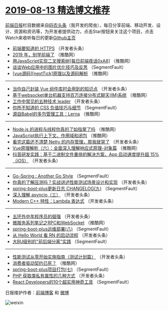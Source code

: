 # [2019-08-13 精选博文推荐](http://hao.caibaojian.com/date/2019/08/13)

[前端日报](http://caibaojian.com/c/news)栏目数据来自[码农头条](http://hao.caibaojian.com/)（我开发的爬虫），每日分享前端、移动开发、设计、资源和资讯等，为开发者提供动力，点击Star按钮来关注这个项目，点击Watch来收听每日的更新[Github主页](https://github.com/kujian/frontendDaily)
* [前端要知道的 HTTPS](http://hao.caibaojian.com/121122.html) （开发者头条）
* [2019 年，别学前端了](http://hao.caibaojian.com/121196.html) （推酷网）
* [用JavaScript实现二叉搜索树[每日前端夜话0xA8]](http://hao.caibaojian.com/121194.html) （推酷网）
* [谈谈Web应用中的图片优化技巧及反思](http://hao.caibaojian.com/121102.html) （SegmentFault）
* [[vue源码][nextTick]原理以及源码解析](http://hao.caibaojian.com/121190.html) （推酷网）

***
* [当你自己封装 Vue 组件库时会用到的知识点](http://hao.caibaojian.com/121147.html) （开发者头条）
* [基于websocket单台机器支持百万连接分布式聊天(IM)系统](http://hao.caibaojian.com/121195.html) （推酷网）
* [工作中常见的五种技术 leader](http://hao.caibaojian.com/121124.html) （开发者头条）
* [你所不知道的 CSS 负值技巧与细节](http://hao.caibaojian.com/121114.html) （SegmentFault）
* [源自Babel的多包管理工具：Lerna](http://hao.caibaojian.com/121197.html) （推酷网）

***
* [Node.js 的进程与线程你真的了如指掌了吗](http://hao.caibaojian.com/121198.html) （推酷网）
* [JavaScript执行上下文、作用域和闭包](http://hao.caibaojian.com/121188.html) （推酷网）
* [看完这篇还不清楚 Netty 的内存管理，那我就哭了](http://hao.caibaojian.com/121123.html) （开发者头条）
* [Vue原理解析（六）：全面深入理解响应式原理-对象篇](http://hao.caibaojian.com/121189.html) （推酷网）
* [抖音研发实践：基于二进制文件重排的解决方案，App 启动速度提升超 15%（iOS）](http://hao.caibaojian.com/121134.html) （开发者头条）

***
* [Go-Spring : Another Go Style](http://hao.caibaojian.com/121113.html) （SegmentFault）
* [你真的了解压测吗？实战讲述性能测试场景设计和实现](http://hao.caibaojian.com/121145.html) （开发者头条）
* [spring-boot-plus更新日志 CHANGELOG(九)](http://hao.caibaojian.com/121103.html) （SegmentFault）
* [深入理解 asyncio（三）](http://hao.caibaojian.com/121135.html) （开发者头条）
* [Modern C++ 特性：Lambda 表达式](http://hao.caibaojian.com/121146.html) （开发者头条）

***
* [五环外中年程序员的倔强](http://hao.caibaojian.com/121125.html) （开发者头条）
* [微服务系列笔记之RPC和WebSocket](http://hao.caibaojian.com/121191.html) （推酷网）
* [spring-boot-plus运维部署(八)](http://hao.caibaojian.com/121104.html) （SegmentFault）
* [从 Hello World 看 RN 的启动流程](http://hao.caibaojian.com/121136.html) （开发者头条）
* [大BU级别的&quot;前后端分离&quot;实践](http://hao.caibaojian.com/121115.html) （SegmentFault）

***
* [性能测试从零开始实施指南（测试计划篇）](http://hao.caibaojian.com/121126.html) （开发者头条）
* [消费者驱动契约已死？](http://hao.caibaojian.com/121192.html) （推酷网）
* [spring-boot-plus项目打包(七)](http://hao.caibaojian.com/121105.html) （SegmentFault）
* [PHP 获取类私有属性的几种方式](http://hao.caibaojian.com/121137.html) （开发者头条）
* [React Developers的10个超实用神奇工具](http://hao.caibaojian.com/121116.html) （SegmentFault）

日报维护作者：[前端博客](http://caibaojian.com/) 和 [微博](http://caibaojian.com/go/weibo)

![weixin](https://user-images.githubusercontent.com/3055447/38468989-651132ac-3b80-11e8-8e6b-15122322a9d7.png)